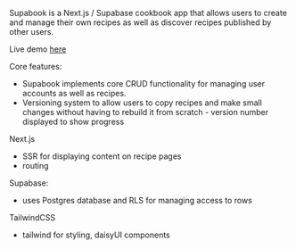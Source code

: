 Supabook is a Next.js / Supabase cookbook app that allows users to create and manage their own recipes as well as discover recipes published by other users. 

Live demo [here](https://effervescent-duckanoo-8cf53f.netlify.app/)

Core features:
- Supabook implements core CRUD functionality for managing user accounts as well as recipes. 
- Versioning system to allow users to copy recipes and make small changes without having to rebuild it from scratch - version number displayed to show progress

Next.js
- SSR for displaying content on recipe pages 
- routing

Supabase:
 - uses Postgres database and RLS for managing access to rows
 
 TailwindCSS
 - tailwind for styling, daisyUI components 
 
 
 
